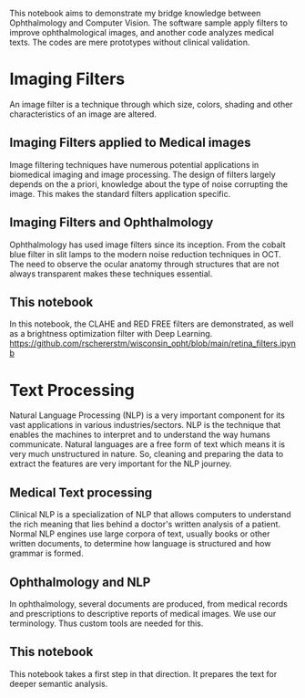 This notebook aims to demonstrate my bridge knowledge between Ophthalmology and Computer Vision.  The software sample apply filters to improve ophthalmological images, and another code analyzes medical texts. The codes are mere prototypes without clinical validation.

# Imaging Filters
An image filter is a technique through which size, colors, shading and other characteristics of an image are altered.

## Imaging Filters applied to Medical images
Image filtering techniques have numerous potential applications in biomedical imaging and image processing. The design of filters largely depends on the a priori, knowledge about the type of noise corrupting the image. This makes the standard filters application specific.

## Imaging Filters and Ophthalmology
Ophthalmology has used image filters since its inception.
From the cobalt blue filter in slit lamps to the modern noise reduction techniques in OCT.
The need to observe the ocular anatomy through structures that are not always transparent makes these techniques essential.

## This notebook
In this notebook, the CLAHE and RED FREE filters are demonstrated, as well as a brightness optimization filter with Deep Learning.
https://github.com/rschererstm/wisconsin_opht/blob/main/retina_filters.ipynb



# Text Processing
Natural Language Processing (NLP) is a very important component for its vast applications in various industries/sectors. NLP is the technique that enables the machines to interpret and to understand the way humans communicate.
Natural languages are a free form of text which means it is very much unstructured in nature. So, cleaning and preparing the data to extract the features are very important for the NLP journey.

## Medical Text processing
Clinical NLP is a specialization of NLP that allows computers to understand the rich meaning that lies behind a doctor's written analysis of a patient. Normal NLP engines use large corpora of text, usually books or other written documents, to determine how language is structured and how grammar is formed.

## Ophthalmology and NLP
In ophthalmology, several documents are produced, from medical records and prescriptions to descriptive reports of medical images. We use our terminology.
Thus custom tools are needed for this.

## This notebook
This notebook takes a first step in that direction. It prepares the text for deeper semantic analysis.
